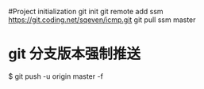 #Project initialization
git init
git remote add ssm https://git.coding.net/sqeven/icmp.git
git pull ssm master
# git 分支版本强制推送
$ git push -u origin master -f 
